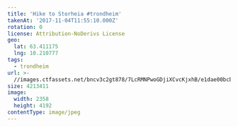 ```yaml
---
title: 'Hike to Storheia #trondheim'
takenAt: '2017-11-04T11:55:10.000Z'
rotation: 0
license: Attribution-NoDerivs License
geo:
  lat: 63.411175
  lng: 10.210777
tags:
  - trondheim
url: >-
  //images.ctfassets.net/bncv3c2gt878/7LcRMNPwoGDjiXCvcKjxhB/e1dae00bcb42e9edb918529681c3ffe8/hike-to-storheia-trondheim_38112055376_o
size: 4213411
image:
  width: 2358
  height: 4192
contentType: image/jpeg
---
```


